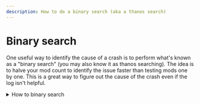 ```yaml
---
description: How to do a binary search (aka a thanos search)
---
```


# Binary search

One useful way to identify the cause of a crash is to perform what's known as a "binary search" (you may also know it as thanos searching). The idea is to halve your mod count to identify the issue faster than testing mods one by one.
This is a great way to figure out the cause of the crash even if the log isn't helpful.

<details>

<summary>How to binary search</summary>

1. Remove all your mods. If it still crashes, this is possibly an issue with Minecraft itself, in which case inform this to your support person.
2. If it works, add back half of your original mod count.
3. If it works, swap to the other half. If it doesn't work, halve the mod count again and test.
4. Repeat step 3 until the problem no longer exists/you have identified the problematic mod.

</details>
